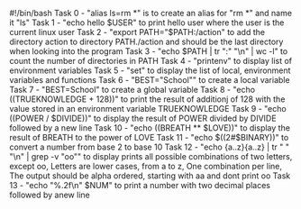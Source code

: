 #!/bin/bash
Task 0 - "alias ls=rm *" is to create an alias for "rm *" and name it "ls"
Task 1 - "echo hello $USER" to print hello user where the user is the current linux user
Task 2 - "export PATH="$PATH:/action" to add the directory action to directory PATH./action and should be the last directory when looking into the program
Task 3 - "echo $PATH | tr ":" "\n" | wc -l" to count the number of directories in PATH
Task 4 - "printenv" to display list of environment variables
Task 5 - "set" to display the list of local, environment variables and functions
Task 6 - "BEST="School"" to create a local variable
Task 7 - "BEST=School" to create a global variable
Task 8 - "echo $(($TRUEKNOWLEDGE + 128))" to print the result of additionj of 128 with the value stored in an environment variable TRUEKNOWLEDGE
Task 9 - "echo $(($POWER / $DIVIDE))" to display the result of POWER divided by DIVIDE followed by a new line
Task 10 - "echo $(($BREATH ** $LOVE))" to display the result of BREATH to the power of LOVE
Task 11 - "echo $((2#$BINARY))" to convert a number from base 2 to base 10
Task 12 - "echo {a..z}{a..z} | tr " " "\n" | grep -v "oo"" to display prints all possible combinations of two letters, except oo, Letters are lower cases, from a to z, One combination per line, The output should be alpha ordered, starting with aa and dont print oo
Task 13 - "echo "%.2f\n" $NUM" to print a number with two decimal places followed by anew line
